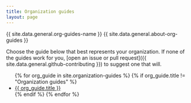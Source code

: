 ```yaml
---
title: Organization guides
layout: page
---
```


{{ site.data.general.org-guides-name }} {{ site.data.general.about-org-guides }}

Choose the guide below that best represents your organization. If none of the guides work for you, [open an issue or pull request]({{ site.data.general.github-contributing }}) to suggest one that will.

<ul>
{% for org_guide in site.organization-guides %}
  {% if org_guide.title != "Organization guides" %}
    <li><a href="{{ org_guide.url }}">{{ org_guide.title }}</a></li>
  {% endif %}
{% endfor %}
</ul>
